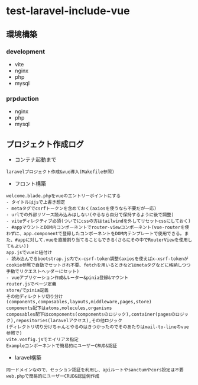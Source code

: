 # test-laravel-include-vue

## 環境構築

### development

- vite
- nginx
- php
- mysql

### prpduction

- nginx
- php
- mysql

## プロジェクト作成ログ

- コンテナ起動まで

```
laravelプロジェクト作成&vue導入(Makefile参照)
```

- フロント構築

```
welcome.blade.phpをvueのエントリーポイントにする
- タイトルはjsで上書き想定
- metaタグでcsrfトークンを含めておく(axiosを使うなら不要だが一応)
- urlでの外部リソース読み込みはしない(やるなら自分で保持するように後で調整)
- viteディレクティブ必須(ついでにcssの方はtailwindを外してリセットcssにしておく)
- #appマウントとDOM内コンポーネントでrouter-viewコンポーネント(vue-routerを使わずに、app.componentで登録したコンポーネントをDOM内テンプレートで使用できる。また、#appに対して.vueを直接割り当てることもできる(さらにその中でRouterViewを使用してもよい))
app.jsでvueと紐付け
- 読み込んでるbootstrap.js内でx-csrf-token調整(axiosを使えばx-xsrf-tokenがcookie参照で自動でセットされ不要、fetchを用いるときなどはmetaタグなどに格納しつつ手動でリクエストヘッダーにセット)
- vueアプリケーション作成&ルーター&pinia登録&マウント
router.jsでページ定義
store/でpinia定義
その他ディレクトリ切り分け(components,composables,layouts,middleware,pages,store)
components配下はatoms,molecules,organisms
composables配下はcomponents(componentsのロジック),container(pagesのロジック),repositories(laravelアクセス),その他ロジック
(ディレクトリ切り分けちゃんとやるのはきつかったのでそのあたりはmail-to-lineのvue参照で)
vite.vonfig.jsでエイリアス指定
Exampleコンポーネントで簡易的にユーザーCRUD&認証
```

- laravel構築

```
同一ドメインなので、セッション認証を利用し、apiルートやsanctumやcors設定は不要
web.phpで簡易的にユーザーCRUD&認証例作成
```